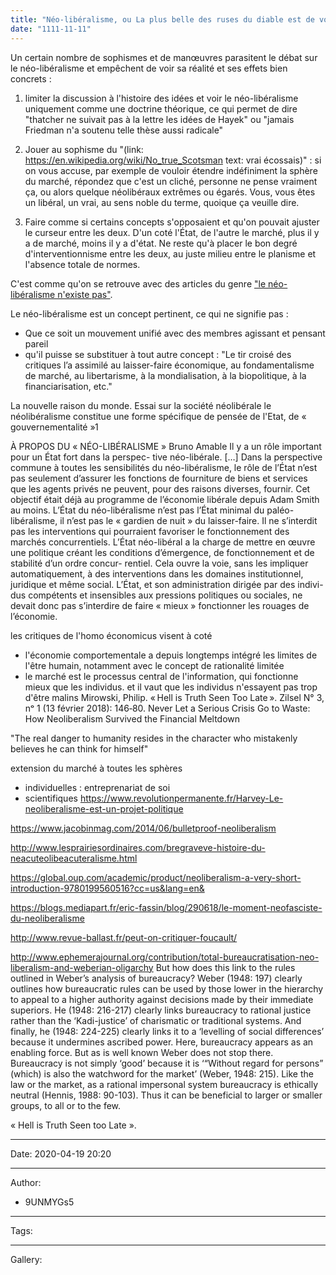 ```yaml
---
title: "Néo-libéralisme, ou La plus belle des ruses du diable est de vous persuader qu'il n'existe pas"
date: "1111-11-11"
---
```




Un certain nombre de sophismes et de manœuvres parasitent le débat sur le néo-libéralisme et empêchent de voir sa réalité et ses effets bien concrets :

1. limiter la discussion à l'histoire des idées et voir le néo-libéralisme uniquement comme une doctrine théorique, ce qui permet de dire "thatcher ne suivait pas à la lettre les idées de Hayek" ou "jamais Friedman n'a soutenu telle thèse aussi radicale"

2. Jouer au sophisme du "(link: https://en.wikipedia.org/wiki/No_true_Scotsman text: vrai écossais)" : si on vous accuse, par exemple de vouloir étendre indéfiniment la sphère du marché, répondez que c'est un cliché, personne ne pense vraiment ça, ou alors quelque néolibéraux extrêmes ou égarés. Vous, vous êtes un libéral, un vrai, au sens noble du terme, quoique ça veuille dire.

3. Faire comme si certains concepts s'opposaient et qu'on pouvait ajuster le curseur entre les deux. D'un coté l'État, de l'autre le marché, plus il y a de marché, moins il y a d'état. Ne reste qu'à placer le bon degré d'interventionnisme entre les deux, au juste milieu entre le planisme et l'absence totale de normes.

C'est comme qu'on se retrouve avec des articles du genre ["le néo-libéralisme n'existe pas"](https://www.nytimes.com/2005/07/16/business/worldbusiness/neoliberalism-it-doesnt-exist.html).


Le néo-libéralisme est un concept pertinent, ce qui ne signifie pas :
* Que ce soit un mouvement unifié avec des membres agissant et pensant pareil
* qu'il puisse se substituer à tout autre concept : "Le tir croisé des critiques l’a assimilé au laisser-faire économique, au fondamentalisme de marché, au libertarisme, à la mondialisation, à la biopolitique, à la financiarisation, etc."

La nouvelle raison du monde. Essai sur la société néolibérale
le néolibéralisme constitue une forme spécifique de pensée de l'Etat, de « gouvernementalité »1


À PROPOS DU « NÉO-LIBÉRALISME »
Bruno Amable
 Il y a un rôle important pour un État fort dans la perspec- tive néo-libérale. […]
Dans la perspective commune à toutes les sensibilités du néo-libéralisme, le rôle de l’État n’est pas seulement d’assurer les fonctions de fourniture de biens et services que les agents privés ne peuvent, pour des raisons diverses, fournir. Cet objectif était déjà au programme de l’économie libérale depuis Adam Smith au moins. L’État du néo-libéralisme n’est pas l’État minimal du paléo-libéralisme, il n’est pas le « gardien de nuit » du laisser-faire. Il ne s’interdit pas les interventions qui pourraient favoriser le fonctionnement des marchés concurrentiels. L’État néo-libéral a la charge de mettre en œuvre une politique créant les conditions d’émergence, de fonctionnement et de stabilité d’un ordre concur- rentiel. Cela ouvre la voie, sans les impliquer automatiquement, à des interventions dans les domaines institutionnel, juridique et même social. L’État, et son administration dirigée par des indivi- dus compétents et insensibles aux pressions politiques ou sociales, ne devait donc pas s’interdire de faire « mieux » fonctionner les rouages de l’économie.

les critiques de l'homo économicus visent à coté
- l'économie comportementale a depuis longtemps intégré les limites de l'être humain, notamment avec le concept de rationalité limitée
- le marché est le processus central de l'information, qui fonctionne mieux que les individus. et il vaut que les individus n'essayent pas trop d'être malins
Mirowski, Philip. « Hell is Truth Seen Too Late ». Zilsel N° 3, nᵒ 1 (13 février 2018): 146‑80.
Never Let a Serious Crisis Go to Waste: How Neoliberalism Survived the Financial Meltdown

"The real danger to humanity resides in the character who mistakenly believes he can think for himself"

extension du marché à toutes les sphères
- individuelles : entreprenariat de soi
- scientifiques
https://www.revolutionpermanente.fr/Harvey-Le-neoliberalisme-est-un-projet-politique

https://www.jacobinmag.com/2014/06/bulletproof-neoliberalism



http://www.lesprairiesordinaires.com/bregraveve-histoire-du-neacuteolibeacuteralisme.html

https://global.oup.com/academic/product/neoliberalism-a-very-short-introduction-9780199560516?cc=us&lang=en&

https://blogs.mediapart.fr/eric-fassin/blog/290618/le-moment-neofasciste-du-neoliberalisme

http://www.revue-ballast.fr/peut-on-critiquer-foucault/



http://www.ephemerajournal.org/contribution/total-bureaucratisation-neo-liberalism-and-weberian-oligarchy
But how does this link to the rules outlined in Weber’s analysis of bureaucracy? Weber (1948: 197) clearly outlines how bureaucratic rules can be used by those lower in the hierarchy to appeal to a higher authority against decisions made by their immediate superiors. He (1948: 216-217) clearly links bureaucracy to rational justice rather than the ‘Kadi-justice’ of charismatic or traditional systems. And finally, he (1948: 224-225) clearly links it to a ‘levelling of social differences’ because it undermines ascribed power. Here, bureaucracy appears as an enabling force. But as is well known Weber does not stop there. Bureaucracy is not simply ‘good’ because it is ‘“Without regard for persons” (which) is also the watchword for the market’ (Weber, 1948: 215). Like the law or the market, as a rational impersonal system bureaucracy is ethically neutral (Hennis, 1988: 90-103). Thus it can be beneficial to larger or smaller groups, to all or to the few.

« Hell is Truth Seen too Late ».

---

Date: 2020-04-19 20:20

---

Author:

- 9UNMYGs5

---

Tags:

---

Gallery: